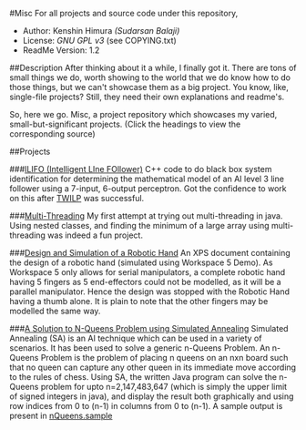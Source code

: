 #Misc
For all projects and source code under this repository,
* Author: Kenshin Himura *(Sudarsan Balaji)*
* License: *GNU GPL v3* (see COPYING.txt)
* ReadMe Version: 1.2

##Description
After thinking about it a while, I finally got it. There are tons of small things we do, worth showing to the world that we do know how to do those things, but we can't showcase them as a big project. You know, like, single-file projects? Still, they need their own explanations and readme's.

So, here we go. Misc, a project repository which showcases my varied, small-but-significant projects. (Click the headings to view the corresponding source)

##Projects

###[ILIFO (Intelligent LIne FOllower)](ILIFO.cpp)
C++ code to do black box system identification for determining the mathematical model of an AI level 3 line follower using a 7-input, 6-output perceptron. Got the confidence to work on this after [TWILP](https://www.github.com/kenshinthebattosai/TWILP) was successful.

###[Multi-Threading](MTTest.java)
My first attempt at trying out multi-threading in java. Using nested classes, and finding the minimum of a large array using multi-threading was indeed a fun project.

###[Design and Simulation of a Robotic Hand](RoboticHand.oxps)
An XPS document containing the design of a robotic hand (simulated using Workspace 5 Demo). As Workspace 5 only allows for serial manipulators, a complete robotic hand having 5 fingers as 5 end-effectors could not be modelled, as it will be a parallel manipulator. Hence the design was stopped with the Robotic Hand having a thumb alone. It is plain to note that the other fingers may be modelled the same way.

###[A Solution to N-Queens Problem using Simulated Annealing](NQueensSolutionGenerator.java)
Simulated Annealing (SA) is an AI technique which can be used in a variety of scenarios. It has been used to solve a generic n-Queens Problem. An n-Queens Problem is the problem of placing n queens on an nxn board such that no queen can capture any other queen in its immediate move according to the rules of chess. Using SA, the written Java program can solve the n-Queens problem for upto n=2,147,483,647 (which is simply the upper limit of signed integers in java), and display the result both graphically and using row indices from 0 to (n-1) in columns from 0 to (n-1). A sample output is present in [nQueens.sample](nQueens.sample)
